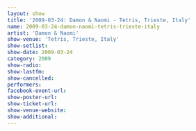 ```yaml
---
layout: show
title: '2009-03-24: Damon & Naomi - Tetris, Trieste, Italy'
name: 2009-03-24-damon-naomi-tetris-trieste-italy
artist: 'Damon & Naomi'
show-venue: 'Tetris, Trieste, Italy'
show-setlist: 
show-date: 2009-03-24
category: 2009
show-radio: 
show-lastfm: 
show-cancelled: 
performers: 
facebook-event-url: 
show-poster-url: 
show-ticket-url: 
show-venue-website: 
show-additional: 
---
```


